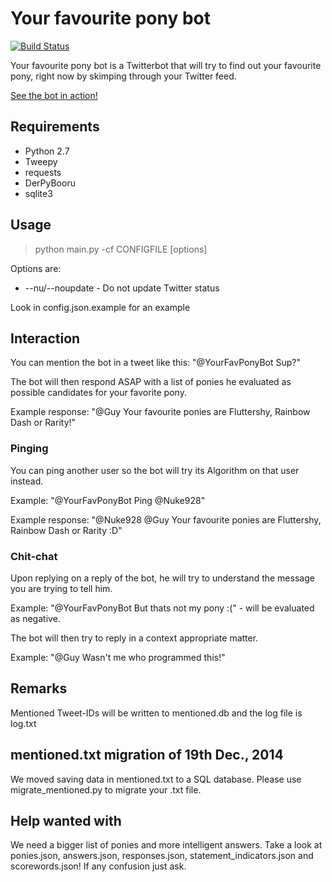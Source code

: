 # Your favourite pony bot

[![Build Status](https://travis-ci.org/Nuke928/yourfavouriteponybot.svg?branch=master)](https://travis-ci.org/Nuke928/yourfavouriteponybot)

Your favourite pony bot is a Twitterbot that will try to find out your favourite pony, right now by skimping through your Twitter feed.
  
  [See the bot in action!](https://twitter.com/YourFavPonyBot)

## Requirements
* Python 2.7
* Tweepy
* requests
* DerPyBooru
* sqlite3

## Usage

> python main.py -cf CONFIGFILE [options]


Options are:


* --nu/--noupdate - Do not update Twitter status
  

Look in config.json.example for an example

## Interaction

You can mention the bot in a tweet like this: "@YourFavPonyBot Sup?"


The bot will then respond ASAP with a list of ponies he evaluated as possible candidates for your favorite pony.


Example response: "@Guy Your favourite ponies are Fluttershy, Rainbow Dash or Rarity!"


### Pinging

You can ping another user so the bot will try its Algorithm on that user instead.


Example: "@YourFavPonyBot Ping @Nuke928"


Example response: "@Nuke928 @Guy Your favourite ponies are Fluttershy, Rainbow Dash or Rarity :D"

### Chit-chat

Upon replying on a reply of the bot, he will try to understand the message you are trying to tell him.


Example: "@YourFavPonyBot But thats not my pony :(" - will be evaluated as negative.


The bot will then try to reply in a context appropriate matter.


Example: "@Guy Wasn't me who programmed this!"

## Remarks

Mentioned Tweet-IDs will be written to mentioned.db and the log file is log.txt

## mentioned.txt migration of 19th Dec., 2014

We moved saving data in mentioned.txt to a SQL database. Please use migrate_mentioned.py to migrate your .txt file.

## Help wanted with

We need a bigger list of ponies and more intelligent answers. Take a look at ponies.json, answers.json, responses.json, statement_indicators.json and scorewords.json!
If any confusion just ask.